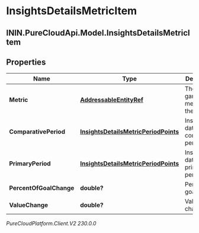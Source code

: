 # InsightsDetailsMetricItem

## ININ.PureCloudApi.Model.InsightsDetailsMetricItem

## Properties

|Name | Type | Description | Notes|
|------------ | ------------- | ------------- | -------------|
| **Metric** | [**AddressableEntityRef**](AddressableEntityRef) | The gamification metric for the data | [optional] |
| **ComparativePeriod** | [**InsightsDetailsMetricPeriodPoints**](InsightsDetailsMetricPeriodPoints) | Insights data in the comparative period | [optional] |
| **PrimaryPeriod** | [**InsightsDetailsMetricPeriodPoints**](InsightsDetailsMetricPeriodPoints) | Insights data in the primary period | [optional] |
| **PercentOfGoalChange** | **double?** | Percent of goal change | [optional] |
| **ValueChange** | **double?** | Value change | [optional] |



_PureCloudPlatform.Client.V2 230.0.0_
